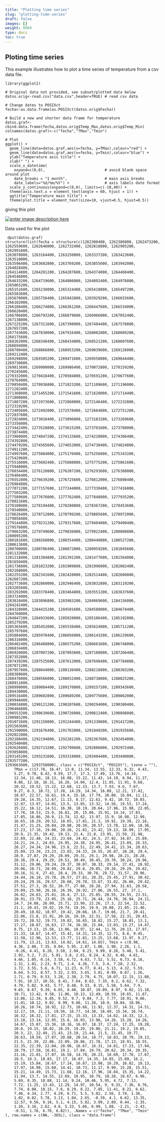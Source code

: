 ```yaml
---
title: "Plotting time series"
slug: "plotting-time-series"
draft: false
images: []
weight: 9994
type: docs
toc: true
---
```


## Ploting time series
This example illustrates how to plot a time series of temperature from a csv data file.

    library(ggplot2)
    
    # Original data not provided, see subset/plotted data below
    datos.orig<-read.csv("data.csv",header=TRUE) # read csv data
    
    # Change dates to POSIXct 
    fecha<-as.data.frame(as.POSIXct(datos.orig$Fecha))
    
    # Build a new and shorter data frame for temperature
    datos.graf<-cbind.data.frame(fecha,datos.orig$Temp_Max,datos.orig$Temp_Min)
    colnames(datos.graf)<-c("fecha","TMax","Tmin")
    
    # Plot
    ggplot() + 
      geom_line(data=datos.graf,aes(x=fecha, y=TMax),colour="red") +
      geom_line(data=datos.graf,aes(x=fecha, y=Tmin),colour="blue") +
      ylab("Temperature axis title") + 
      xlab(" ") +
      scale_x_datetime(
        expand=c(0,0),                           # avoid blank space around plot
        date_breaks = "1 month",                 # main axis breaks
        date_labels="%d/%m/%Y") +                # axis labels date format
      scale_y_continuous(expand=c(0,0), limits=c(-10,40)) +
      theme(axis.text.x = element_text(angle = 60, hjust = 1)) +
      ggtitle("Temperature main title") + 
      theme(plot.title = element_text(size=10, vjust=0.5, hjust=0.5))

giving this plot

[![enter image description here][1]][1]

Data used for the plot

     dput(datos.graf)
    structure(list(fecha = structure(c(1262300400, 1262386800, 1262473200, 
    1262559600, 1262646000, 1262732400, 1262818800, 1262905200, 1262991600, 
    1263078000, 1263164400, 1263250800, 1263337200, 1263423600, 1263510000, 
    1263596400, 1263682800, 1263769200, 1263855600, 1263942000, 1264028400, 
    1264114800, 1264201200, 1264287600, 1264374000, 1264460400, 1264546800, 
    1264633200, 1264719600, 1264806000, 1264892400, 1264978800, 1265065200, 
    1265151600, 1265238000, 1265324400, 1265410800, 1265497200, 1265583600, 
    1265670000, 1265756400, 1265842800, 1265929200, 1266015600, 1266102000, 
    1266188400, 1266274800, 1266361200, 1266447600, 1266534000, 1266620400, 
    1266706800, 1266793200, 1266879600, 1266966000, 1267052400, 1267138800, 
    1267225200, 1267311600, 1267398000, 1267484400, 1267570800, 1267657200, 
    1267743600, 1267830000, 1267916400, 1268002800, 1268089200, 1268175600, 
    1268262000, 1268348400, 1268434800, 1268521200, 1268607600, 1268694000, 
    1268780400, 1268866800, 1268953200, 1269039600, 1269126000, 1269212400, 
    1269298800, 1269385200, 1269471600, 1269558000, 1269644400, 1269730800, 
    1269813600, 1269900000, 1269986400, 1270072800, 1270159200, 1270245600, 
    1270332000, 1270418400, 1270504800, 1270591200, 1270677600, 1270764000, 
    1270850400, 1270936800, 1271023200, 1271109600, 1271196000, 1271282400, 
    1271368800, 1271455200, 1271541600, 1271628000, 1271714400, 1271800800, 
    1271887200, 1271973600, 1272060000, 1272146400, 1272232800, 1272319200, 
    1272405600, 1272492000, 1272578400, 1272664800, 1272751200, 1272837600, 
    1272924000, 1273010400, 1273096800, 1273183200, 1273269600, 1273356000, 
    1273442400, 1273528800, 1273615200, 1273701600, 1273788000, 1273874400, 
    1273960800, 1274047200, 1274133600, 1274220000, 1274306400, 1274392800, 
    1274479200, 1274565600, 1274652000, 1274738400, 1274824800, 1274911200, 
    1274997600, 1275084000, 1275170400, 1275256800, 1275343200, 1275429600, 
    1275516000, 1275602400, 1275688800, 1275775200, 1275861600, 1275948000, 
    1276034400, 1276120800, 1276207200, 1276293600, 1276380000, 1276466400, 
    1276552800, 1276639200, 1276725600, 1276812000, 1276898400, 1276984800, 
    1277071200, 1277157600, 1277244000, 1277330400, 1277416800, 1277503200, 
    1277589600, 1277676000, 1277762400, 1277848800, 1277935200, 1278021600, 
    1278108000, 1278194400, 1278280800, 1278367200, 1278453600, 1278540000, 
    1278626400, 1278712800, 1278799200, 1278885600, 1278972000, 1279058400, 
    1279144800, 1279231200, 1279317600, 1279404000, 1279490400, 1279576800, 
    1279663200, 1279749600, 1279836000, 1279922400, 1280008800, 1280095200, 
    1280181600, 1280268000, 1280354400, 1280440800, 1280527200, 1280613600, 
    1280700000, 1280786400, 1280872800, 1280959200, 1281045600, 1281132000, 
    1281218400, 1281304800, 1281391200, 1281477600, 1281564000, 1281650400, 
    1281736800, 1281823200, 1281909600, 1281996000, 1282082400, 1282168800, 
    1282255200, 1282341600, 1282428000, 1282514400, 1282600800, 1282687200, 
    1282773600, 1282860000, 1282946400, 1283032800, 1283119200, 1283205600, 
    1283292000, 1283378400, 1283464800, 1283551200, 1283637600, 1283724000, 
    1283810400, 1283896800, 1283983200, 1284069600, 1284156000, 1284242400, 
    1284328800, 1284415200, 1284501600, 1284588000, 1284674400, 1284760800, 
    1284847200, 1284933600, 1285020000, 1285106400, 1285192800, 1285279200, 
    1285365600, 1285452000, 1285538400, 1285624800, 1285711200, 1285797600, 
    1285884000, 1285970400, 1286056800, 1286143200, 1286229600, 1286316000, 
    1286402400, 1286488800, 1286575200, 1286661600, 1286748000, 1286834400, 
    1286920800, 1287007200, 1287093600, 1287180000, 1287266400, 1287352800, 
    1287439200, 1287525600, 1287612000, 1287698400, 1287784800, 1287871200, 
    1287957600, 1288044000, 1288130400, 1288216800, 1288303200, 1288389600, 
    1288476000, 1288566000, 1288652400, 1288738800, 1288825200, 1288911600, 
    1288998000, 1289084400, 1289170800, 1289257200, 1289343600, 1289430000, 
    1289516400, 1289602800, 1289689200, 1289775600, 1289862000, 1289948400, 
    1290034800, 1290121200, 1290207600, 1290294000, 1290380400, 1290466800, 
    1290553200, 1290639600, 1290726000, 1290812400, 1290898800, 1290985200, 
    1291071600, 1291158000, 1291244400, 1291330800, 1291417200, 1291503600, 
    1291590000, 1291676400, 1291762800, 1291849200, 1291935600, 1292022000, 
    1292108400, 1292194800, 1292281200, 1292367600, 1292454000, 1292540400, 
    1292626800, 1292713200, 1292799600, 1292886000, 1292972400, 1293058800, 
    1293145200, 1293231600, 1293318000, 1293404400, 1293490800, 1293577200, 
    1293663600, 1293750000), class = c("POSIXct", "POSIXt"), tzone = ""), 
        TMax = c(17.78, 16.47, 13.8, 11.34, 13.55, 12.33, 6.32, 4.43, 
        5.27, 9.78, 8.42, 9.59, 17.7, 17.3, 17.49, 13.76, 14.34, 
        12.34, 11.48, 18.13, 16.08, 15.22, 11.43, 14.19, 8.94, 11.27, 
        9.86, 12.18, 16.31, 16.26, 14.04, 12.4, 11.05, 11.91, 9.68, 
        20.32, 19.52, 15.22, 12.68, 12.33, 13.7, 7.93, 9.6, 7.67, 
        9.27, 6.3, 10.72, 17.38, 14.29, 14.34, 16.08, 12.21, 17.42, 
        18.87, 22.57, 16.61, 19.4, 15.18, 17.79, 20.08, 16.04, 11.11, 
        19.28, 14.35, 12.67, 11.13, 8.17, 12.62, 9.42, 10.72, 10.03, 
        12.87, 13.97, 14.01, 13.5, 13.85, 13.32, 14.56, 19.53, 17.24, 
        15.22, 16.12, 14.51, 16.38, 18.19, 20.64, 17.96, 15.98, 22.05, 
        17.76, 18.53, 15.9, 16.81, 20, 15.86, 15.91, 14.14, 17.83, 
        17.85, 18.86, 20.9, 13.74, 12.62, 13.97, 15.9, 16.98, 12.99, 
        16.65, 18.29, 20.52, 18.65, 17.01, 21.3, 19.91, 19.39, 22.16, 
        21.47, 21.25, 20.84, 20.08, 20.39, 20.57, 13.78, 12.69, 18.36, 
        17.23, 17.16, 19.08, 20.26, 21.81, 23.42, 19.13, 18.99, 17.95, 
        20.9, 21.35, 19.42, 19.13, 21.4, 21.8, 23.95, 21.59, 21.98, 
        22.69, 22.48, 24.33, 23.04, 24.42, 24.5, 27.92, 34.87, 25.89, 
        24.21, 24.2, 24.63, 24.95, 24.38, 24.95, 26.41, 23.89, 26.33, 
        26.27, 24.34, 24.96, 23.8, 22.51, 22.49, 24.41, 23.34, 28.63, 
        25.89, 23.34, 23.23, 23.83, 24.33, 24.55, 26.87, 28.28, 29.4, 
        28.9, 27.87, 29.29, 28.09, 29.31, 29.1, 29.98, 28.21, 28.28, 
        28.36, 29.4, 29.29, 29.51, 30.49, 30.45, 29.78, 30.24, 29.96, 
        31.12, 29.06, 29.24, 29.37, 30.07, 30.33, 29.14, 27.41, 28.92, 
        29.06, 28.71, 28.99, 29.82, 29.8, 29.05, 29.26, 29.29, 29.82, 
        30.16, 31.9, 27.43, 28.4, 29.33, 30.78, 29.72, 31.57, 29.96, 
        24.44, 26.18, 25.78, 26.57, 27.81, 28.25, 25.45, 27.91, 30.42, 
        29.24, 29.16, 29.57, 28.68, 29.78, 33.67, 31.02, 26.66, 29.42, 
        27.51, 27.3, 26.52, 26.77, 27.88, 28.28, 27.94, 31.63, 28.58, 
        29.09, 25.98, 26.16, 26.39, 26.92, 27.86, 26.55, 27, 27.1, 
        26.02, 24.63, 25.01, 26.4, 27.13, 25.05, 28.55, 24.55, 23.51, 
        20.91, 23.79, 23.95, 25.16, 25.71, 26.44, 24.76, 26.94, 24.11, 
        24.7, 24.08, 26.09, 25.71, 23.99, 22.26, 17.3, 22.54, 22.52, 
        21.1, 20.43, 19.92, 19.74, 19.19, 19.9, 20.08, 21.05, 21.46, 
        20.49, 18.02, 18.97, 19.42, 20.66, 18.7, 19.66, 21.7, 20.41, 
        22.06, 21.8, 21.91, 20.16, 19.19, 22.31, 17.58, 22.31, 20.43, 
        19.72, 20.52, 19.73, 19.02, 16.65, 18.82, 15.27, 18.01, 13.1, 
        17.27, 18.87, 16.63, 17.74, 16.38, 15.04, 13.83, 13.27, 14.47, 
        8.75, 13.13, 15.58, 13.86, 10.97, 12.44, 11.76, 20.13, 17.97, 
        21.33, 18.67, 14.47, 15.42, 14.31, 14.35, 12.71, 8.8, 9.45, 
        11.58, 12.96, 12.53, 13.77, 11.81, 13.25, 13.68, 11.97, 9.27, 
        11.79, 13.21, 13.63, 14.02, 14.61, 14.65), Tmin = c(8.98, 
        4.36, 2.88, 7.35, 8.04, 5.95, 2.87, 1.86, 1.98, 2.26, 1.1, 
        -0.26, 4.41, 6.26, 3.58, 2.94, 8.23, 9.99, 8.26, 5.48, 5.41, 
        2.92, 5.2, 7.21, 5.01, 3.8, 2.61, 0.24, 4.32, 6.46, 4.61, 
        4.66, 1.05, 0.14, 3.58, 6.72, 4.63, 7.52, 5.51, 6.73, 6.16, 
        2.31, 1.81, 2.23, 0.71, 1.4, 4.36, 7.5, 3.4, 7.28, 2.52, 
        1.72, 3.55, 5.6, 6.71, 11.23, 6.77, 8.41, 5.13, 4.32, 5.59, 
        6.64, 5.51, 8.57, 3.32, 2.93, 3.65, 3.81, 0.99, 0.87, 1.26, 
        2.71, 0.79, 0.53, 3.28, 2.38, 2.79, 4.75, 10.07, 12.15, 11.08, 
        7.91, 10.17, 10.55, 8.41, 7.64, 8.63, 7.35, 8.2, 6.62, 7.32, 
        4.79, 5.02, 9.43, 5.77, 8.48, 9.33, 8.15, 5.58, 5.64, 7.9, 
        9.65, 8.67, 9.39, 6.65, 8.48, 10.07, 10.09, 8.97, 9.02, 11.18, 
        10.71, 12.42, 9.58, 11.06, 10.13, 12.49, 10.59, 10.65, 11.87, 
        13.86, 12.34, 8.85, 9.52, 9.7, 9.84, 7.3, 7.77, 10.91, 9.66, 
        11.01, 10.12, 9.02, 8.99, 9.86, 11.28, 10.9, 10.04, 10.96, 
        10.26, 10.74, 10.92, 12.73, 10.66, 11.92, 12.37, 14.31, 14.51, 
        12.17, 19, 21.11, 19.56, 16.77, 14.38, 16.49, 15.34, 16.74, 
        16.32, 16.32, 17.81, 17.15, 15.33, 13.33, 14.62, 14.33, 12.3, 
        13.18, 13.14, 12.95, 15.8, 16.03, 13.96, 14.26, 15.28, 14.26, 
        14.67, 15.07, 15.36, 18.16, 16.07, 18.37, 17.24, 17.25, 19.28, 
        20.8, 19.15, 18.02, 18.29, 19.29, 19.06, 21.11, 19.2, 19.65, 
        20.3, 22, 22.49, 21.43, 23.19, 21.44, 21.5, 21.45, 19.77, 
        20.63, 19.59, 17.87, 20.88, 20.54, 18.77, 18.83, 20.79, 19.13, 
        21.5, 21.39, 22.06, 22.09, 20.86, 21.78, 17.13, 18.91, 18.55, 
        22.35, 22.39, 22.04, 20.96, 16.67, 16.31, 14.81, 17.23, 17.94, 
        18.79, 17.58, 16.81, 19.2, 17.84, 19.79, 20.62, 20.34, 20.35, 
        21.16, 21.01, 17.07, 16.58, 14.78, 20.23, 18.69, 17.76, 17.67, 
        18.5, 18.3, 18.83, 17.17, 16.07, 14.35, 14.85, 15.89, 16.2, 
        15.19, 15.84, 18.67, 17.14, 16.87, 13.98, 16.29, 16.82, 18.13, 
        17.97, 16.98, 15.68, 14.41, 10.73, 11.17, 9.99, 15.28, 15.51, 
        15.21, 14.49, 15.73, 11.68, 12.16, 17.96, 18.84, 15.35, 14.22, 
        11.94, 13.7, 14.55, 12.69, 10.95, 10.79, 10.28, 10.67, 6.96, 
        5.69, 8.35, 10.88, 11.14, 9.24, 10.46, 5.95, 4.72, 7.13, 
        7.72, 11.25, 13.43, 12.29, 14.97, 10.54, 9, 9.33, 7.36, 8.76, 
        7.74, 8.08, 10.15, 7.6, 8.29, 8.22, 7.85, 11.41, 8.22, 6.62, 
        7.46, 4.34, 2.77, 4.29, 8.71, 5.5, 5.02, 2.56, 3.74, 1.36, 
        1.02, 0.02, 5.78, 3.13, 1.84, 2.65, -0.39, 4.1, 6.62, 13.35, 
        12.57, 9.56, 9.16, 5.1, 4.15, 5.82, 3.99, 2.89, 0.44, -2.35, 
        1.26, 3.16, 2.62, 4.8, 5.33, 5.66, 6.99, 1.88, -2.21, -2.43, 
        -0.51, 1.76, 6.76, 6.82)), .Names = c("fecha", "TMax", "Tmin"
    ), row.names = c(NA, -365L), class = "data.frame")


  [1]: https://i.stack.imgur.com/hiodS.png

